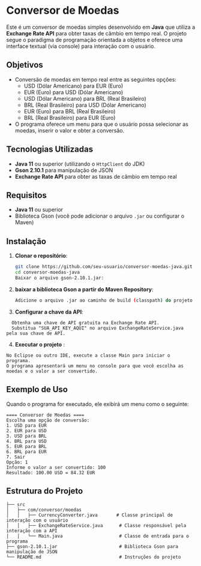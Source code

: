 # Conversor de Moedas

Este é um conversor de moedas simples desenvolvido em **Java** que utiliza a **Exchange Rate API** para obter taxas de câmbio em tempo real. O projeto segue o paradigma de programação orientada a objetos e oferece uma interface textual (via console) para interação com o usuário.

## Objetivos

- Conversão de moedas em tempo real entre as seguintes opções:
  - USD (Dólar Americano) para EUR (Euro)
  - EUR (Euro) para USD (Dólar Americano)
  - USD (Dólar Americano) para BRL (Real Brasileiro)
  - BRL (Real Brasileiro) para USD (Dólar Americano)
  - EUR (Euro) para BRL (Real Brasileiro)
  - BRL (Real Brasileiro) para EUR (Euro)
- O programa oferece um menu para que o usuário possa selecionar as moedas, inserir o valor e obter a conversão.

## Tecnologias Utilizadas

- **Java 11** ou superior (utilizando o `HttpClient` do JDK)
- **Gson 2.10.1** para manipulação de JSON
- **Exchange Rate API** para obter as taxas de câmbio em tempo real

## Requisitos

- **Java 11** ou superior
- Biblioteca Gson (você pode adicionar o arquivo `.jar` ou configurar o Maven)

## Instalação

1. **Clonar o repositório**:

   ```bash
   git clone https://github.com/seu-usuario/conversor-moedas-java.git
   cd conversor-moedas-java
   Baixar o arquivo gson-2.10.1.jar:

2. **baixar a biblioteca Gson a partir do Maven Repository**:

   ```bash
   Adicione o arquivo .jar ao caminho de build (classpath) do projeto no Eclipse ou outro IDE de sua escolha.

3. **Configurar a chave da API**:
```
  Obtenha uma chave de API gratuita na Exchange Rate API.
  Substitua "SUA_API_KEY_AQUI" no arquivo ExchangeRateService.java pela sua chave de API.
```

4. **Executar o projeto** :
```
No Eclipse ou outro IDE, execute a classe Main para iniciar o programa.
O programa apresentará um menu no console para que você escolha as moedas e o valor a ser convertido.

```
## Exemplo de Uso
Quando o programa for executado, ele exibirá um menu como o seguinte:
```
==== Conversor de Moedas ====
Escolha uma opção de conversão:
1. USD para EUR
2. EUR para USD
3. USD para BRL
4. BRL para USD
5. EUR para BRL
6. BRL para EUR
7. Sair
Opção: 1
Informe o valor a ser convertido: 100
Resultado: 100.00 USD = 84.32 EUR
```
## Estrutura do Projeto
```
├── src
│   ├── com/conversor/moedas
│   │   ├── CurrencyConverter.java       # Classe principal de interação com o usuário
│   │   ├── ExchangeRateService.java      # Classe responsável pela interação com a API
│   │   └── Main.java                     # Classe de entrada para o programa
├── gson-2.10.1.jar                       # Biblioteca Gson para manipulação de JSON
└── README.md                             # Instruções do projeto


